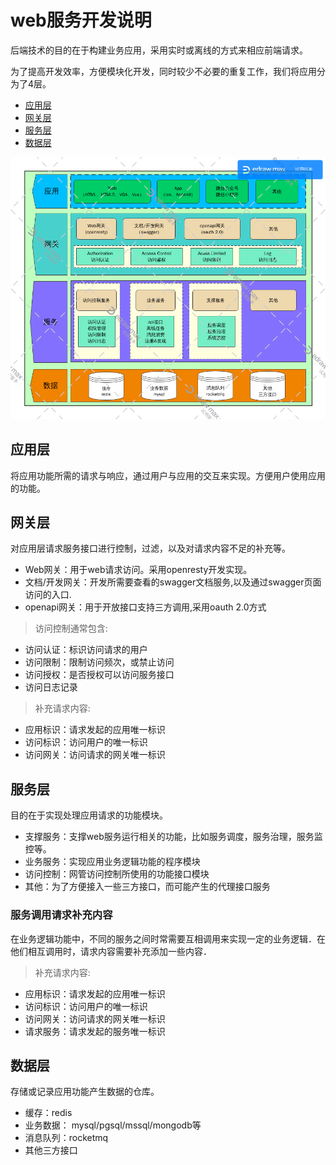 # web服务开发说明 #
后端技术的目的在于构建业务应用，采用实时或离线的方式来相应前端请求。

为了提高开发效率，方便模块化开发，同时较少不必要的重复工作，我们将应用分为了4层。

  * [应用层](#应用层)
  * [网关层](#网关层)
  * [服务层](#服务层)
  * [数据层](#数据层)

![web服务架构](系统架构通用模板.png)

## 应用层 ##
将应用功能所需的请求与响应，通过用户与应用的交互来实现。方便用户使用应用的功能。

## 网关层 ##
对应用层请求服务接口进行控制，过滤，以及对请求内容不足的补充等。

* Web网关：用于web请求访问。采用openresty开发实现。
* 文档/开发网关：开发所需要查看的swagger文档服务,以及通过swagger页面访问的入口.
* openapi网关：用于开放接口支持三方调用,采用oauth 2.0方式

> 访问控制通常包含:
  * 访问认证：标识访问请求的用户
  * 访问限制：限制访问频次，或禁止访问
  * 访问授权：是否授权可以访问服务接口
  * 访问日志记录

> 补充请求内容:
  * 应用标识：请求发起的应用唯一标识
  * 访问标识：访问用户的唯一标识
  * 访问网关：访问请求的网关唯一标识

## 服务层 ##
目的在于实现处理应用请求的功能模块。

  * 支撑服务：支撑web服务运行相关的功能，比如服务调度，服务治理，服务监控等。
  * 业务服务：实现应用业务逻辑功能的程序模块
  * 访问控制：网管访问控制所使用的功能接口模块
  * 其他：为了方便接入一些三方接口，而可能产生的代理接口服务

### 服务调用请求补充内容 ###
在业务逻辑功能中，不同的服务之间时常需要互相调用来实现一定的业务逻辑．在他们相互调用时，请求内容需要补充添加一些内容．

> 补充请求内容:
  * 应用标识：请求发起的应用唯一标识
  * 访问标识：访问用户的唯一标识
  * 访问网关：访问请求的网关唯一标识
  * 请求服务：请求发起的服务唯一标识

## 数据层 ##
存储或记录应用功能产生数据的仓库。

  * 缓存：redis
  * 业务数据： mysql/pgsql/mssql/mongodb等
  * 消息队列：rocketmq
  * 其他三方接口
